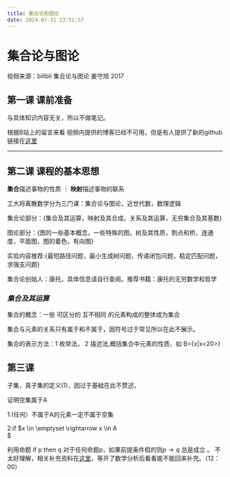```yaml
---
title: 集合论和图论
date: 2024-07-31 23:51:57
---
```

# 集合论与图论
视频来源：bilibli 集合论与图论 姜守旭 2017 
## 第一课 课前准备

与具体知识内容无关，所以不做笔记。

根据B站上的留言来看 视频内提供的博客已经不可用，但是有人提供了新的github链接在[这里](http://github.com/jianwenchen/discrete)

---
## 第二课 课程的基本思想

**集合**描述事物的性质 ｜
**映射**描述事物的联系

工大将离散数学分为三门课：集合论与图论，近世代数，数理逻辑

集合论部分：{集合及其运算，映射及其合成，关系及其运算，无穷集合及其基数}

图论部分：{图的一些基本概念，一些特殊的图，树及其性质，割点和桥，连通度，平面图，图的着色，有向图}

实验内容推荐:{最短路径问题，最小生成树问题，传递闭包问题，稳定匹配问题，求强支问题}

集合论创始人：康托，具体信息请自行查阅。推荐书籍：康托的无穷数学和哲学

### ***集合及其运算***
集合的概念：一些 可区分的 互不相同 的元素构成的整体成为集合

集合与元素的关系只有属于和不属于，因符号过于常见所以在此不展示。

集合的表示方法：1 枚举法， 2 描述法,概括集合中元素的性质，如 B={x|x<20>}

## 第三课
子集，真子集的定义(1)，因过于基础在此不赘述，

证明空集属于A

1:(任何）不属于A的元素一定不属于空集

2:if $x \in \emptyset \rightarrow x \in A \
$



利用命题 if p then q 对于任何命题p，如果前提条件假的则$p \rightarrow q$ 总是成立 。 不太好理解，相关补充资料在[这里](https://blog.csdn.net/ysb0428/article/details/130455486)，等开了数学分析后看看能不能回来补充。（12：00）
